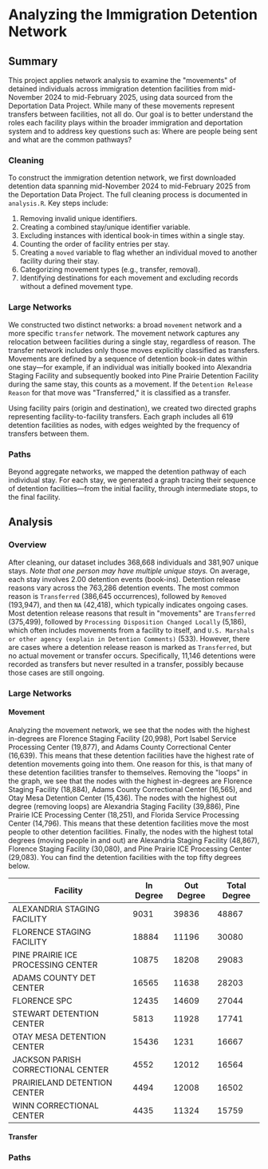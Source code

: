 # Analyzing the Immigration Detention Network

## Summary
This project applies network analysis to examine the "movements" of detained individuals across immigration detention facilities from mid-November 2024 to mid-February 2025, using data sourced from the Deportation Data Project. While many of these movements represent transfers between facilities, not all do. Our goal is to better understand the roles each facility plays within the broader immigration and deportation system and to address key questions such as: Where are people being sent and what are the common pathways?

### Cleaning  
To construct the immigration detention network, we first downloaded detention data spanning mid-November 2024 to mid-February 2025 from the Deportation Data Project. The full cleaning process is documented in `analysis.R`. Key steps include:  
1. Removing invalid unique identifiers.  
2. Creating a combined stay/unique identifier variable.  
3. Excluding instances with identical book-in times within a single stay.  
4. Counting the order of facility entries per stay.  
5. Creating a `moved` variable to flag whether an individual moved to another facility during their stay.  
6. Categorizing movement types (e.g., transfer, removal).  
7. Identifying destinations for each movement and excluding records without a defined movement type.

### Large Networks  
We constructed two distinct networks: a broad `movement` network and a more specific `transfer` network. The movement network captures any relocation between facilities during a single stay, regardless of reason. The transfer network includes only those moves explicitly classified as transfers. Movements are defined by a sequence of detention book-in dates within one stay—for example, if an individual was initially booked into Alexandria Staging Facility and subsequently booked into Pine Prairie Detention Facility during the same stay, this counts as a movement. If the `Detention Release Reason` for that move was "Transferred," it is classified as a transfer.  

Using facility pairs (origin and destination), we created two directed graphs representing facility-to-facility transfers. Each graph includes all 619 detention facilities as nodes, with edges weighted by the frequency of transfers between them. 

### Paths  
Beyond aggregate networks, we mapped the detention pathway of each individual stay. For each stay, we generated a graph tracing their sequence of detention facilities—from the initial facility, through intermediate stops, to the final facility.

## Analysis

### Overview
After cleaning, our dataset includes 368,668 individuals and 381,907 unique stays. *Note that one person may have multiple unique stays.* On average, each stay involves 2.00 detention events (book-ins). Detention release reasons vary across the 763,286 detention events. The most common reason is `Transferred` (386,645 occurrences), followed by `Removed` (193,947), and then `NA` (42,418), which typically indicates ongoing cases. Most detention release reasons that result in "movements" are `Transferred` (375,499), followed by `Processing Disposition Changed Locally` (5,186), which often includes movements from a facility to itself, and `U.S. Marshals or other agency (explain in Detention Comments)` (533). However, there are cases where a detention release reason is marked as `Transferred`, but no actual movement or transfer occurs. Specifically, 11,146 detentions were recorded as transfers but never resulted in a transfer, possibly because those cases are still ongoing.

### Large Networks
#### Movement
Analyzing the movement network, we see that the nodes with the highest in-degrees are Florence Staging Facility (20,998), Port Isabel Service Processing Center (19,877), and Adams County Correctional Center (16,639). This means that these detention facilities have the highest rate of detention movements going into them. One reason for this, is that many of these detention facilities transfer to themselves. Removing the "loops" in the graph, we see that the nodes with the highest in-degrees are Florence Staging Facility (18,884), Adams County Correctional Center (16,565), and Otay Mesa Detention Center (15,436). The nodes with the highest out degree (removing loops) are Alexandria Staging Facility (39,886), Pine Prairie ICE Processing Center (18,251), and Florida Service Processing Center (14,796). This means that these detention facilities move the most people to other detention facilities. Finally, the nodes with the highest total degrees (moving people in and out) are Alexandria Staging Facility (48,867), Florence Staging Facility (30,080), and Pine Prairie ICE Processing Center (29,083). You can find the detention facilities with the top fifty degrees below. 

| Facility | In Degree | Out Degree | Total Degree |
|---|---|---|---|
|ALEXANDRIA STAGING FACILITY|9031|39836|48867|
|FLORENCE STAGING FACILITY|18884|11196|30080|
|PINE PRAIRIE ICE PROCESSING CENTER|10875|18208|29083|
|ADAMS COUNTY DET CENTER|16565|11638|28203|
|FLORENCE SPC|12435|14609|27044|
|STEWART DETENTION CENTER|5813|11928|17741|
|OTAY MESA DETENTION CENTER|15436|1231|16667|
|JACKSON PARISH CORRECTIONAL CENTER|4552|12012|16564|
|PRAIRIELAND DETENTION CENTER|4494|12008|16502|
|WINN CORRECTIONAL CENTER|4435|11324|15759|

#### Transfer


### Paths



